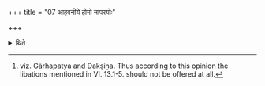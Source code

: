 +++
title = "07 आहवनीये होमो नापरयोः"

+++

<details><summary>थिते</summary>

7. There should be offering only in the Āhavanīya and not in the two western fires[^1] at all.  


[^1]: viz. Gārhapatya and Dakṣiṇa. Thus according to this opinion the libations mentioned in VI. 13.1-5. should not be offered at all.
</details>
